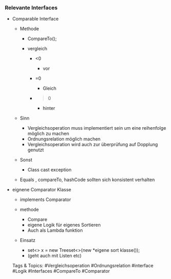 ### Relevante Interfaces

- Comparable Interface

	- Methode

		- CompareTo();
		- vergleich

			- <0

				- vor

			- =0

				- Gleich

			- >0

				- hinter

	- Sinn

		- Vergleichsoperation muss implementiert 
sein um eine reihenfolge möglich zu machen
		- Ordnungsrelation möglich machen
		- Vergleichsoperation wird auch zur überprüfung auf Dopplung genutzt

	- Sonst 

		- Class cast exception

	- Equals , compareTo, hashCode sollten sich konsistent verhalten

- eignene Comparator Klasse

	- implements Comparator<Typ>
	- methode

		- Compare
		- eigene Logik für eigenes Sortieren
		- Auch als Lambda funktion

	- Einsatz

		- set<> x = new Treeset<>(new *eigene sort klasse());
		- (geht auch mit Listen etc)

   Tags & Topics:
   #Vergleichsoperation
   #Ordnungsrelation
   #interface
   #Logik
   #Interfaces
   #CompareTo
   #Comparator